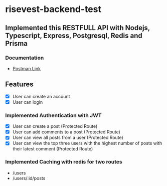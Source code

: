 # risevest-backend-test

## Implemented this RESTFULL API with Nodejs, Typescript, Express, Postgresql, Redis and Prisma

### Documentation

* [Postman Link](https://documenter.getpostman.com/view/21519749/2s9Y5Wy45H)


## Features

* [x] User can create an account
* [x] User can login

### Implemented Authentication with JWT

* [x] User can create a post (Protected Route)
* [x] User can add comments to a post (Protected Route)
* [x] User can view all posts from a user (Protected Route)
* [x] User can view the top three users with the highest number of posts with their latest comment (Protected Route)

### Implemented Caching with redis for two routes

* /users
* /users/:id/posts
